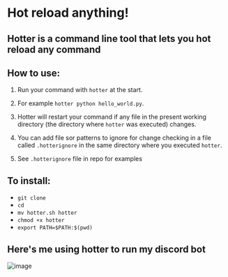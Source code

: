 # Hot reload anything!

## Hotter is a command line tool that lets you hot reload any command

## How to use:

1. Run your command with `hotter` at the start.

2. For example `hotter python hello_world.py`.

3. Hotter will restart your command if any file in the present working directory (the directory where `hotter` was executed) changes.

4. You can add file sor patterns to ignore for change checking in a file called `.hotterignore` in the same directory where you executed `hotter`.

5. See `.hotterignore` file in repo for examples

## To install:

- `git clone `
- `cd `
- `mv hotter.sh hotter`
- `chmod +x hotter`
- `export PATH=$PATH:$(pwd)`

## Here's me using hotter to run my discord bot

![image](https://github.com/mograking/hot-reload-anything/assets/116985244/21085d4c-ce7a-49a8-9d79-b1cb5b1e32a1)

